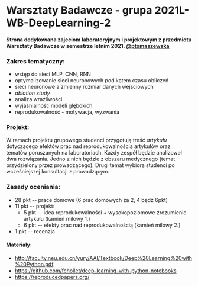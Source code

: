 # Warsztaty Badawcze - grupa 2021L-WB-DeepLearning-2

#### Strona dedykowana zajeciom laboratoryjnym i projektowym z przedmiotu Warsztaty Badawcze w semestrze letnim 2021. [@ptomaszewska](https://github.com/ptomaszewska)

### Zakres tematyczny:
* wstęp do sieci MLP, CNN, RNN
* optymalizowanie sieci neuronowych pod kątem czasu obliczeń
* sieci neuronowe a zmienny rozmiar danych wejściowych
* *ablation study*
* analiza wrażliwości
* wyjaśnialność modeli głębokich
* reprodukowalność - motywacja, wyzwania

### Projekt:
W ramach projektu grupowego studenci przygotują treść *artykułu* dotyczącego efektów prac nad reprodukowalnością artykułów oraz tematów poruszanych na laboratoriach. Każdy zespół będzie analizował dwa rozwiązania. Jedno z nich będzie z obszaru medycznego (temat przydzielony przez prowadzącego). Drugi temat wybiorą studenci po wcześniejszej konsultacji z prowadzącym. 

### Zasady oceniania:

* 28 pkt -- prace domowe (6 prac domowych za 2, 4 bądź 6pkt)
* 11 pkt -- projekt:
  * 5 pkt -- idea reprodukowalności + wysokopoziomowe zrozumienie artykułu (kamień milowy 1.)
  * 6 pkt -- efekty prac nad reprodukowalnością (kamień milowy 2.)
* 1 pkt -- recenzja 

#### Materiały:
* http://faculty.neu.edu.cn/yury/AAI/Textbook/Deep%20Learning%20with%20Python.pdf
* https://github.com/fchollet/deep-learning-with-python-notebooks
* https://reproducedpapers.org/
